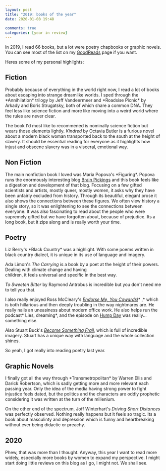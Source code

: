 ```yaml
---  
layout: post  
title: "2019: books of the year"  
date: 2020-01-08 19:48  
  
comments: true  
categories: [year in review]  
---  
```

In 2019, I read 66 books, but a lot were poetry chapbooks or graphic novels. You can see most of the list on my <a rel="noopener noreferrer" href="http://www.goodreads.com/user_challenges/14946242">GoodReads</a> page if you want.  

Heres some of my personal highlights:  
<h2>Fiction</h2>  
Probably because of everything in the world right now, I read a lot of books about escaping into strange dreamlike worlds. I sped through the *Annihilation* trilogy by Jeff Vandeermeer and *Roadsise Picnic* by Arkady and Boris Strugatsky, both of which share a common DNA. They feel less like science fiction and more like moving into a weird world where the rules are never clear.  

The book I'd most like to recommened is nominally science fiction but wears those elements lightly. *Kindred* by Octavia Butler is a furious novel about a modern black woman transported back to the south at the height of slavery. It should be essential reading for everyone as it highlights how injust and obscene slavery was in a visceral, emotional way.  
<h2>Non Fiction</h2>  
The main nonfiction book I loved was Maria Popova's *Figuring*. Popova runs the enormously interesting blog <a href="https://www.brainpickings.org/" rel="noopener noreferrer">Brain Pickings</a> and this book feels like a digestion and development of that blog. Focusing on a few gifted scientists and artists, mostly queer, mostly women, it asks why they have been unfairly excluded from history. Through its beautiful, elegant prose it also shows the connections between these figures. We often view history a single story, so it was enlightening to see the connections between everyone. It was also fascinating to read about the people who were supremely gifted but we have forgotten about, because of prejudice. Its a long book, but it zips along and is really worth your time.  
<h2>Poetry</h2>  
Liz Berry's *Black Country* was a highlight. With some poems written in black country dialect, it is unique in its use of language and imagery.  

Ada Límon's *The Carrying* is a book by a poet at the height of their powers. Dealing with climate change and having  
children, it feels universal and specific in the best way.  

*To Sweeten Bitter* by Raymond Antrobus is incredible but you don't need me to tell you that.  

I also really enjoyed Ross McCleary's *<a href="https://stewedrhubarb.org/product/endorse-me-ross-mccleary/">Endorse Me, You Cowards!</a>** ,* which is both hillarious and then deeply troubling in the way nightmares are. He really nails an uneasiness about modern office work. He also helps run the podcast* Lies, dreaming*, and the episode on <a href="https://poetryasfuck.wordpress.com/2019/07/03/hump-day/">Hump Day</a> was really... something else.  

Also Stuart Buck's *<a href="https://www.selcouthstation.com/product-page/become-something-frail-by-stuart-buck">Become Something Frail</a>*, which is full of incredible imagery. Stuart has a unique way with language and the whole collection shines.  

So yeah, I got really into reading poetry last year.  
<h2>Graphic Novels</h2>  
I finally got all the way through *Transmetropolitan* by Warren Ellis and Darick Robertson, which is sadly getting more and more relevant each passing year. Only the idea of the media having strong power to fight injustice feels dated, but the politics and the characters are oddly prophetic considering it was written at the turn of the millenium.  

On the other end of the spectrum, Joff Winterhart's *Driving Short Distances* was perfectly observed. Nothing really happens but it feels so tragic. Its a book about masculinty and depression which is funny and heartbreaking without ever being didactic or preachy.  
<h2>2020</h2>  
Phew, that was more than I thought. Anyway, this year I want to read more widely, especially more books by women to expand my perspective. I might start doing little reviews on this blog as I go, I might not. We shall see.  
